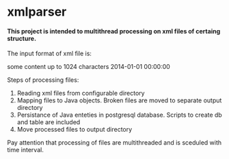# xmlparser

#### This project is intended to multithread processing on xml files of certaing structure.

The input format of xml file is:

<Entry>
<content>some content up to 1024 characters</content>
<creationDate>2014-01-01 00:00:00</creationDate>
</Entry>

Steps of processing files:

1. Reading xml files from configurable directory
2. Mapping files to Java objects. Broken files are moved to separate output directory
3. Persistance of Java enteties in postgresql database. Scripts to create db and table are included
4. Move processed files to output directory

Pay attention that processing of files are multithreaded and is sceduled with time interval.
